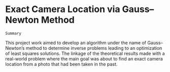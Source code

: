 # Exact Camera Location via Gauss–Newton Method

``Summary``

This project work aimed to develop an algorithm under the name of Gauss–Newton’s
method to determine inverse problems leading to an optimization of least squares solutions.
The linkage of the theoretical results made with a real-world problem where the
main goal was about to find an exact camera location from a photo that had been taken in
the past.
